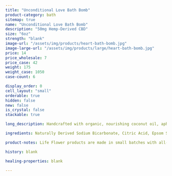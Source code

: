 ```yaml
---
title: "Unconditional Love Bath Bomb"
product-category: bath
sitemap: true
name: "Unconditional Love Bath Bomb"
description: "50mg Hemp-Derived CBD"
size: "6oz"
strength: "blank"
image-url: "/assets/img/products/heart-bath-bomb.jpg"
image-large-url: "/assets/img/products/large/heart-bath-bomb.jpg"
price: 14
price_wholesale: 7
price_case: 42
weight: 175
weight_case: 1050
case-count: 6

display_order: 0
cell_layout: "small"
orderable: true
hidden: false
new: false
is_crystal: false
stackable: true

long_description: Handcrafted with organic, nourishing coconut oil, aphrodisiacal therapeutic-grade essential oils, organic rose buds and a cleansed and charged Rose Quartz - the stone of unconditional love. Whether sharing with a loved one or enjoying by yourself this bomb is the perfect self-care pick me up.

ingredients: Naturally Derived Sodium Bicarbonate, Citric Acid, Epsom Salt, Organic Coconut Oil, Organic Hemp-Derived Cannabidiol Isolate, Witch Hazel, Lavender & Ylang Ylang Essential Oils, Organic Lavender, Rose, & Calendula, Cleansed & Charged Rose Quartz

product-notes: Life Flower products are made in small batches with all-natural and boutique ingredients. Orders are processed and shipped in 7-10 business days. Please allow additional time for delivery.

history: blank

healing-properties: blank

---
```

